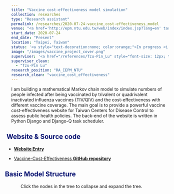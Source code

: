 ```yaml
---
title: "Vaccine cost-effectiveness model simulation"
collection: researches
type: "Research assistant"
permalink: /researches/2020-07-24-vaccine_cost-effectiveness_model
venue: "<a href='http://epm.ntu.edu.tw/web/index/index.jsp?lang=en' target='_blank' style='color: inherit;'>Institute of Epidemiology and Preventive Medicine, National Taiwan University</a>"
start_date: 2020-07-24
end_date: "Present"
location: "Taipei, Taiwan"
status: '<a style="text-decoration:none; color:orange;">In progress <i class="fa fa-spinner" aria-hidden="true"></i></a>'
image: "/images/vaccine_project_cover.png"
superviser: '<a href="/references/Tzu-Pin_Lu" style="font-size: 12px; text-decoration:none; color:#4A4F53; border-style: solid; border-color:#bfe3c3; border-radius: 10px; background-color: #bfe3c3;" target="_blank">&nbsp; Tzu-pin Lu &nbsp;</a>'
superviser_clean:
  - "Tzu-Pin Lu"
research_position: "RA_IEPM_NTU"
research_clean: "vaccine_cost_effectiveness"
---
```

I am building a mathematical Markov chain model to simulate numbers of people infected after being vaccinated by trivalent or quadrivalent inactivated influenza vaccines (TIV/QIV) and the cost-effectiveness with different vaccine coverage.
The main goal is to provide a powerful vaccine cost-effectiveness website for Taiwan Centers for Disease Control to assess public health policies.
The back-end of the website is written in Python Django and Django-Q task scheduler.

<h2 style="color: #000f70; margin-left: -30px"> <i class="fas fa-dot-circle" style="font-size:18px;"></i> &nbsp;&nbsp; Website & Source code </h2>

<div style="margin-left: -15px">
  <ul>
    <li><a href="http://140.112.136.49:8005/" target="_blank"> <b>Website Entry</b></a></li>
  </ul>
  <ul>
    <li><a href="https://github.com/Kuanhao-Chao/Vaccine-Cost-effectiveness" target="_blank"> Vaccine-Cost-Effectiveness <b>GitHub repository</b></a></li>
  </ul>
</div>


<h2 style="color: #000f70; margin-left:-30px" > <i class="fas fa-dot-circle" style="font-size:18px;"></i> &nbsp;&nbsp;Basic Model Structure </h2>

<div style="margin-left: 30px; margin-bottom: 10px">
  Click the nodes in the tree to collapse and expand the tree.
</div>
<div id="add_tree" style="margin-left: -45px">
</div>

<!-- <a href="http://140.112.136.49:8005/"> <b> >> Website << </b></a> -->



<style>
  .node {
    cursor: pointer;
  }

  .node circle {
    fill: #fff;
    stroke: steelblue;
    stroke-width: 2.5px;
  }

  .node text {
    font: 145px sans-serif;
    font-weight: bold;
  }

  path.link {
      fill: none;
      stroke: #ccc;
      stroke-width: 2.5px;
  }
  .link text {
    font: 20px sans-serif;
    font-weight: bold;
    fill: #9c9c9c;
  }

</style>

<script src="https://d3js.org/d3.v3.min.js"></script>
<script>
  function tree(select_id, display_file) {
    var screen_width = (window.innerWidth > 0) ? window.innerWidth : screen.width;
    var margin = {
        top: 20,
        right: 20,
        bottom: 20,
        left: 20
    },
    width = screen_width - margin.right - margin.left,
    height = 1180 - margin.top - margin.bottom;

    var i = 0, duration = 750, root;

    var tree = d3.layout.tree().size([height, width]);

    var diagonal = d3.svg.diagonal().projection(function (d) {
        return [d.y, d.x];
    });

    var svg = d3.select(select_id).append("svg").attr("style", "outline: 3px solid #d4d4d4;").attr("preserveAspectRatio", "xMinYMin meet").attr("viewBox", "-150 0 1800 1200").append("g");

    d3.json(display_file, function(error, tree_data) {
      root = tree_data;
      root.x0 = height / 2;
      root.y0 = 0;
      function collapse(d) {
        if (d.children) {
          d._children = d.children;
          d._children.forEach(collapse);
          d.children = null;
        }
      }
      update(root);
    });

    function collapse(d) {
        if (d.children) {
            d._children = d.children;
            d._children.forEach(collapse);
            d.children = null;
        }
    }
    root.children.forEach(collapse);
    update(root);

    d3.select(self.frameElement).style("height", "800px");

    function update(source) {
        var nodes = tree.nodes(root).reverse(),
            links = tree.links(nodes);
        nodes.forEach(function (d) {
            d.y = d.depth * 350;
        });
        var node = svg.selectAll("g.node").data(nodes, function (d) {
            return d.id || (d.id = ++i);
        });
        var nodeEnter = node.enter().append("g").attr("class", "node").attr("transform", function (d) {
            return "translate(" + source.y0 + "," + source.x0 + ")";
        }).on("click", click);

        nodeEnter.append("circle").attr("r", 1e-6).style("fill", function(d) { return d.color; });

        nodeEnter.append("text").attr("x", function (d) {
            return d.children || d._children ? -13 : 13;
          }).attr("dy", ".35em").attr("text-anchor", function (d) {
            return d.children || d._children ? "end" : "start";
          }).style("fill-opacity", 1e-6).text(function (d) {
            return d.name;
          }).attr("vector-effect", "non-scaling-stroke").style("border", "red").attr("fill", function (d) {
            return ( d.name.includes("Death")  || d.name.includes("Recovery") || d.name.includes("Infected") || d.name.includes("Not infected"))  ? "#4287f5" : "#00298f";
          }).style("font-size", function (d) {
            return ( d.name.includes("Death")  || d.name.includes("Recovery") || d.name.includes("Infected") || d.name.includes("Not infected"))  ? 20 : 25;
          });
        var nodeUpdate = node.transition().duration(duration).attr("transform", function (d) {
            return "translate(" + d.y + "," + d.x + ")";
        });

        nodeUpdate.select("circle").attr("r", function(d) { return d.children == undefined ? 10 : 5;} )

        nodeUpdate.select("text").style("fill-opacity", 1);

        var nodeExit = node.exit().transition().duration(duration).attr("transform", function (d) {
            return "translate(" + source.y + "," + source.x + ")";
        }).remove();

        nodeExit.select("circle").attr("r", 1e-6);

        nodeExit.select("text").style("fill-opacity", 1e-6);

        var link = svg.selectAll("path.link").data(links, function (d) {
            return d.target.id;
        });

        link.enter().insert("path", "g").attr("class", "link").attr("d", function (d) {
            var o = {
                x: source.x0,
                y: source.y0
            };
            return diagonal({
                source: o,
                target: o
            });
        });

        link.transition().duration(duration).attr("d", diagonal);

        link.exit().transition().duration(duration).attr("d", function (d) {
            var o = {
                x: source.x,
                y: source.y
            };
            return diagonal({
                source: o,
                target: o
            });
        }).remove();

        var linktext = svg.selectAll("g.link").data(links, function (d) {
            return d.target.id;
        });

        linktext.enter().insert("g").attr("class", "link").append("text").attr("x", "-65px").attr("dy", "0.35em").attr("text-anchor", "middle").text(function (d) {
              return d.target.pb;
            })


        linktext.transition().duration(duration).attr("transform", function (d) {
            return "translate(" + ((d.source.y + d.target.y) / 2) + "," + ((d.source.x + d.target.x) / 2) + ")";
        })

        linktext.exit().transition().remove();


        nodes.forEach(function (d) {
            d.x0 = d.x;
            d.y0 = d.y;
        });
    }
    function click(d) {
        if (d.children) {
            d._children = d.children;
            d.children = null;
        } else {
            d.children = d._children;
            d._children = null;
        }
        update(d);
    }
  }
  tree("#add_tree", "/files/topology.json")
</script>



<!-- <embed src="http://140.112.136.49:8005/" style="width:500px; height: 300px;"> -->

<!-- <iframe src="https://storage.googleapis.com/kuanhao.nctu.me/CV.pdf" width="100%" height="1200" style="border:none;" scrolling="no"></iframe> -->



<!-- [**>> Website <<**](http://140.112.136.49:8005/) -->

<!--




function update(source) {
    var nodes = tree.nodes(root).reverse(),
        links = tree.links(nodes);
    nodes.forEach(function (d) {
        d.y = d.depth * 350;
    });
    var node = svg.selectAll("g.node")
        .data(nodes, function (d) {
        return d.id || (d.id = ++i);
    });
    var nodeEnter = node.enter().append("g")
        .attr("class", "node")
        .attr("transform", function (d) {
        return "translate(" + source.y0 + "," + source.x0 + ")";
    })
        .on("click", click);

    nodeEnter.append("circle")
        .attr("r", 1e-6)
        .style("fill", function(d) { return d.color; });

    nodeEnter.append("text")
        .attr("x", function (d) {
        return d.children || d._children ? -13 : 13;
      })
        .attr("dy", ".35em")
        .attr("text-anchor", function (d) {
        return d.children || d._children ? "end" : "start";
      })
        .style("fill-opacity", 1e-6)
        .text(function (d) {
        return d.name;
      })
        .attr("vector-effect", "non-scaling-stroke")
        .style("border", "red")
        .attr("fill", function (d) {
        return ( d.name.includes("Death")  || d.name.includes("Recovery") || d.name.includes("Infected") || d.name.includes("Not infected"))  ? "#4287f5" : "#00298f";
      })
        .style("font-size", function (d) {
        return ( d.name.includes("Death")  || d.name.includes("Recovery") || d.name.includes("Infected") || d.name.includes("Not infected"))  ? 20 : 25;
      });
    var nodeUpdate = node.transition()
        .duration(duration)
        .attr("transform", function (d) {
        return "translate(" + d.y + "," + d.x + ")";
    });

    nodeUpdate.select("circle")
        .attr("r", function(d) { return d.children == undefined ? 10 : 5;} )

    nodeUpdate.select("text")
        .style("fill-opacity", 1);

    var nodeExit = node.exit().transition()
        .duration(duration)
        .attr("transform", function (d) {
        return "translate(" + source.y + "," + source.x + ")";
    })
        .remove();

    nodeExit.select("circle")
        .attr("r", 1e-6);

    nodeExit.select("text")
        .style("fill-opacity", 1e-6);

    var link = svg.selectAll("path.link")
        .data(links, function (d) {
        return d.target.id;
    });

    link.enter().insert("path", "g")
        .attr("class", "link")
        .attr("d", function (d) {
        var o = {
            x: source.x0,
            y: source.y0
        };
        return diagonal({
            source: o,
            target: o
        });
    });

    link.transition()
        .duration(duration)
        .attr("d", diagonal);

    link.exit().transition()
        .duration(duration)
        .attr("d", function (d) {
        var o = {
            x: source.x,
            y: source.y
        };
        return diagonal({
            source: o,
            target: o
        });
    })
        .remove();

    var linktext = svg.selectAll("g.link")
        .data(links, function (d) {
        return d.target.id;
    });

    linktext.enter()
        .insert("g")
        .attr("class", "link")
        .append("text")
        .attr("x", "-65px")
        .attr("dy", "0.35em")
        .attr("text-anchor", "middle")
        .text(function (d) {
          return d.target.pb;
        })


    linktext.transition()
        .duration(duration)
        .attr("transform", function (d) {
        return "translate(" + ((d.source.y + d.target.y) / 2) + "," + ((d.source.x + d.target.x) / 2) + ")";
    })

    linktext.exit().transition()
        .remove();


    nodes.forEach(function (d) {
        d.x0 = d.x;
        d.y0 = d.y;
    });
}
function click(d) {
    if (d.children) {
        d._children = d.children;
        d.children = null;
    } else {
        d.children = d._children;
        d._children = null;
    }
    update(d);
}
} -->
